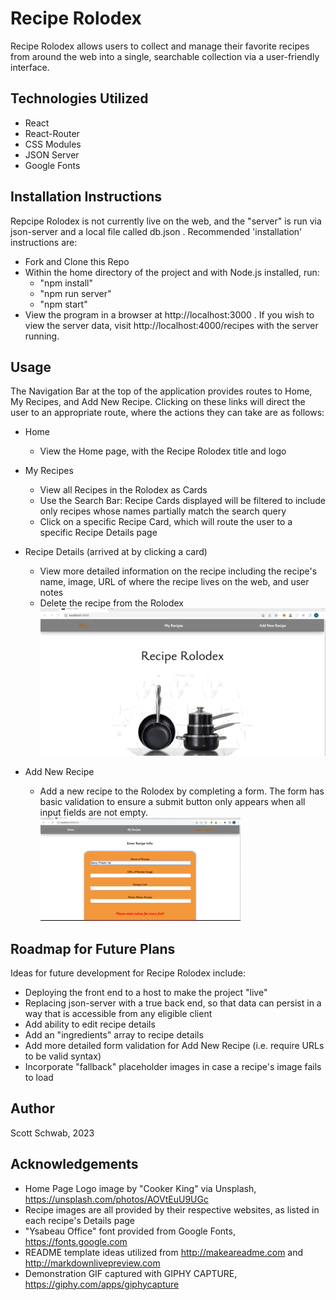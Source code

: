 # Recipe Rolodex

Recipe Rolodex allows users to collect and manage their favorite recipes from around the web into a single, searchable collection via a user-friendly interface.

## Technologies Utilized

* React
* React-Router
* CSS Modules
* JSON Server
* Google Fonts

## Installation Instructions

Repcipe Rolodex is not currently live on the web, and the "server" is run via json-server and a local file called db.json . Recommended 'installation' instructions are:
* Fork and Clone this Repo
* Within the home directory of the project and with Node.js installed, run:
  - "npm install"
  - "npm run server"
  - "npm start"
* View the program in a browser at http://localhost:3000 . If you wish to view the server data, visit http://localhost:4000/recipes with the server running.

## Usage

The Navigation Bar at the top of the application provides routes to Home, My Recipes, and Add New Recipe. Clicking on these links will direct the user to an appropriate route, where the actions they can take are as follows:
* Home
  - View the Home page, with the Recipe Rolodex title and logo
* My Recipes
  - View all Recipes in the Rolodex as Cards
  - Use the Search Bar: Recipe Cards displayed will be filtered to include only recipes whose names partially match the search query
  - Click on a specific Recipe Card, which will route the user to a specific Recipe Details page
* Recipe Details (arrived at by clicking a card)
  - View more detailed information on the recipe including the recipe's name, image, URL of where the recipe lives on the web, and user notes
  - Delete the recipe from the Rolodex
![](https://github.com/IguanasEverywhere/recipe-rolodex/blob/main/gifs/demo1.gif)

* Add New Recipe
  - Add a new recipe to the Rolodex by completing a form. The form has basic validation to ensure a submit button only appears when all input fields are not empty.
![](https://github.com/IguanasEverywhere/recipe-rolodex/blob/main/gifs/demo2.gif)

## Roadmap for Future Plans

Ideas for future development for Recipe Rolodex include:
* Deploying the front end to a host to make the project "live"
* Replacing json-server with a true back end, so that data can persist in a way that is accessible from any eligible client
* Add ability to edit recipe details
* Add an "ingredients" array to recipe details
* Add more detailed form validation for Add New Recipe (i.e. require URLs to be valid syntax)
* Incorporate "fallback" placeholder images in case a recipe's image fails to load

## Author
Scott Schwab, 2023

## Acknowledgements
* Home Page Logo image by "Cooker King" via Unsplash, https://unsplash.com/photos/AOVtEuU9UGc
* Recipe images are all provided by their respective websites, as listed in each recipe's Details page
* "Ysabeau Office" font provided from Google Fonts, https://fonts.google.com
* README template ideas utilized from http://makeareadme.com and http://markdownlivepreview.com
* Demonstration GIF captured with GIPHY CAPTURE, https://giphy.com/apps/giphycapture